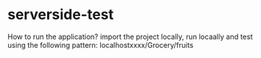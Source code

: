 # serverside-test

How to run the application? 
import the project locally, run locaally and test using the following pattern: 
localhostxxxx/Grocery/fruits
